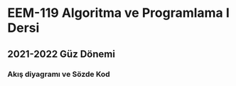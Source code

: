 # EEM-119 Algoritma ve Programlama I Dersi

## 2021-2022 Güz Dönemi

### Akış diyagramı ve Sözde Kod
